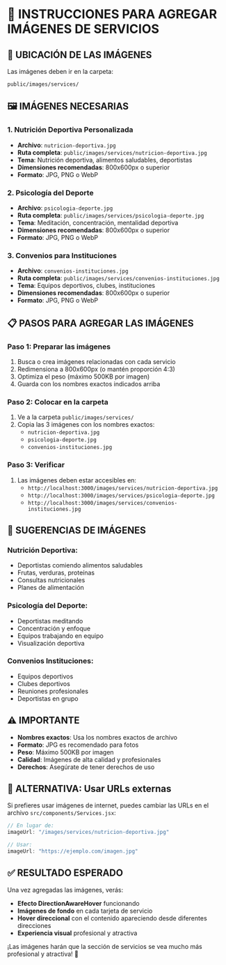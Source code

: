 # 📸 INSTRUCCIONES PARA AGREGAR IMÁGENES DE SERVICIOS

## 📁 **UBICACIÓN DE LAS IMÁGENES**

Las imágenes deben ir en la carpeta:
```
public/images/services/
```

## 🖼️ **IMÁGENES NECESARIAS**

### **1. Nutrición Deportiva Personalizada**
- **Archivo**: `nutricion-deportiva.jpg`
- **Ruta completa**: `public/images/services/nutricion-deportiva.jpg`
- **Tema**: Nutrición deportiva, alimentos saludables, deportistas
- **Dimensiones recomendadas**: 800x600px o superior
- **Formato**: JPG, PNG o WebP

### **2. Psicología del Deporte**
- **Archivo**: `psicologia-deporte.jpg`
- **Ruta completa**: `public/images/services/psicologia-deporte.jpg`
- **Tema**: Meditación, concentración, mentalidad deportiva
- **Dimensiones recomendadas**: 800x600px o superior
- **Formato**: JPG, PNG o WebP

### **3. Convenios para Instituciones**
- **Archivo**: `convenios-instituciones.jpg`
- **Ruta completa**: `public/images/services/convenios-instituciones.jpg`
- **Tema**: Equipos deportivos, clubes, instituciones
- **Dimensiones recomendadas**: 800x600px o superior
- **Formato**: JPG, PNG o WebP

## 📋 **PASOS PARA AGREGAR LAS IMÁGENES**

### **Paso 1: Preparar las imágenes**
1. Busca o crea imágenes relacionadas con cada servicio
2. Redimensiona a 800x600px (o mantén proporción 4:3)
3. Optimiza el peso (máximo 500KB por imagen)
4. Guarda con los nombres exactos indicados arriba

### **Paso 2: Colocar en la carpeta**
1. Ve a la carpeta `public/images/services/`
2. Copia las 3 imágenes con los nombres exactos:
   - `nutricion-deportiva.jpg`
   - `psicologia-deporte.jpg`
   - `convenios-instituciones.jpg`

### **Paso 3: Verificar**
1. Las imágenes deben estar accesibles en:
   - `http://localhost:3000/images/services/nutricion-deportiva.jpg`
   - `http://localhost:3000/images/services/psicologia-deporte.jpg`
   - `http://localhost:3000/images/services/convenios-instituciones.jpg`

## 🎨 **SUGERENCIAS DE IMÁGENES**

### **Nutrición Deportiva:**
- Deportistas comiendo alimentos saludables
- Frutas, verduras, proteínas
- Consultas nutricionales
- Planes de alimentación

### **Psicología del Deporte:**
- Deportistas meditando
- Concentración y enfoque
- Equipos trabajando en equipo
- Visualización deportiva

### **Convenios Instituciones:**
- Equipos deportivos
- Clubes deportivos
- Reuniones profesionales
- Deportistas en grupo

## ⚠️ **IMPORTANTE**

- **Nombres exactos**: Usa los nombres exactos de archivo
- **Formato**: JPG es recomendado para fotos
- **Peso**: Máximo 500KB por imagen
- **Calidad**: Imágenes de alta calidad y profesionales
- **Derechos**: Asegúrate de tener derechos de uso

## 🔄 **ALTERNATIVA: Usar URLs externas**

Si prefieres usar imágenes de internet, puedes cambiar las URLs en el archivo `src/components/Services.jsx`:

```jsx
// En lugar de:
imageUrl: "/images/services/nutricion-deportiva.jpg"

// Usar:
imageUrl: "https://ejemplo.com/imagen.jpg"
```

## ✅ **RESULTADO ESPERADO**

Una vez agregadas las imágenes, verás:
- **Efecto DirectionAwareHover** funcionando
- **Imágenes de fondo** en cada tarjeta de servicio
- **Hover direccional** con el contenido apareciendo desde diferentes direcciones
- **Experiencia visual** profesional y atractiva

¡Las imágenes harán que la sección de servicios se vea mucho más profesional y atractiva! 🎉

